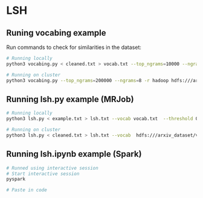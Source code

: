 # LSH 

## Runing vocabing example
Run commands to check for similarities in the dataset:
```bash
# Running locally
python3 vocabing.py < cleaned.txt > vocab.txt --top_ngrams=10000 --ngrams=1

# Running on cluster
python3 vocabing.py --top_ngrams=200000 --ngrams=8 -r hadoop hdfs:///arxiv_dataset/cleaned.txt --output-dir hdfs:///arxiv_dataset/vocabing.txt --no-output
```

## Running lsh.py example (MRJob)
```bash
# Running locally
python3 lsh.py < example.txt > lsh.txt --vocab vocab.txt  --threshold 0.2 --bands 10 --hash_functions 100

# Running on cluster
python3 lsh.py < cleaned.txt > lsh.txt --vocab  hdfs:///arxiv_dataset/vocabing.txt  --threshold 0.8 --bands 100 --hash_functions 300
```

## Running lsh.ipynb example (Spark)
```bash
# Runned using interactive session
# Start interactive session
pyspark

# Paste in code
```